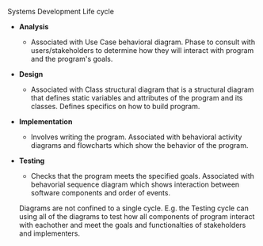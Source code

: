 Systems Development Life cycle

-	**Analysis**
	-	Associated with Use Case behavioral diagram. Phase to consult with users/stakeholders to determine how they will interact with program and the program's goals.

- **Design**
	-	Associated with Class structural diagram that is a structural diagram that defines static variables and attributes of the program and its classes. Defines specifics on how to build program.

-	**Implementation**
	-	Involves writing the program. Associated with behavioral activity diagrams and flowcharts which show the behavior of the program.

-	**Testing**
	-	Checks that the program meets the specified goals. Associated with behavorial sequence diagram which shows interaction between software components and order of events.

	Diagrams are not confined to a single cycle. E.g. the Testing cycle can using all of the diagrams to test how all components of program interact with eachother and meet the goals and functionalties of stakeholders and implementers.